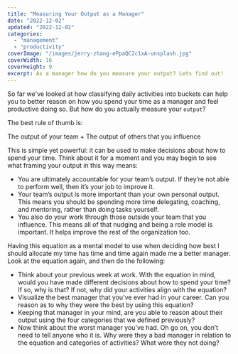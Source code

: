 ```yaml
---
title: "Measuring Your Output as a Manager"
date: "2022-12-02"
updated: "2022-12-02"
categories: 
  - "management"
  - "productivity"
coverImage: "/images/jerry-zhang-ePpaQC2c1xA-unsplash.jpg"
coverWidth: 16
coverHeight: 9
excerpt: As a manager how do you measure your output? Lets find out!
---
```


<script>
	import Callout from '$lib/components/Callout.svelte';
</script>

So far we've looked at how classifying daily activities into buckets can help you to better reason on how you spend your time as a manager and feel productive doing so. But how do you actually measure your `output`?

The best rule of thumb is:

<Callout>
The output of your team + The output of others that you influence
</Callout>

This is simple yet powerful: it can be used to make decisions about how to spend your time. Think about it for a moment and you may begin to see what framing your output in this way means:

- You are ultimately accountable for your team’s output. If they’re not able to perform well, then it’s your job to improve it.
- Your team’s output is more important than your own personal output. This means you should be spending more time delegating, coaching, and mentoring, rather than doing tasks yourself.
- You also do your work through those outside your team that you influence. This means all of that nudging and being a role model is important. It helps improve the rest of the organization too.

 Having this equation as a mental model to use when deciding how best I should allocate my time has time and time again made me a better manager.
 <Callout>
Look at the equation again, and then do the following:
<ul>
<li>Think about your previous week at work. With the equation in mind, would you have made different decisions about how to spend your time? If so, why is that? If not, why did your activities align with the equation? </li>
<li>Visualize the best manager that you’ve ever had in your career. Can you reason as to why they were the best by using this equation?</li>
<li>Keeping that manager in your mind, are you able to reason about their output using the four categories that we defined previously?</li>
<li>Now think about the worst manager you’ve had. Oh go on, you don’t need to tell anyone who it is. Why were they a bad manager in relation to the equation and categories of activities? What were they not doing?</li>
</ul>
</Callout>